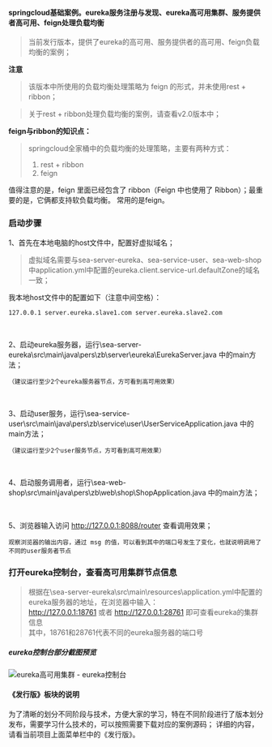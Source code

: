 #### springcloud基础案例。eureka服务注册与发现、eureka高可用集群、服务提供者高可用、feign处理负载均衡
> 当前发行版本，提供了eureka的高可用、服务提供者的高可用、feign负载均衡的案例；

 **注意** 
> 该版本中所使用的负载均衡处理策略为 feign 的形式，并未使用rest + ribbon；

> 关于rest + ribbon处理负载均衡的案例，请查看v2.0版本中；

 **feign与ribbon的知识点：** 
> springcloud全家桶中的负载均衡的处理策略，主要有两种方式：
> 1. rest + ribbon 
> 2. feign

值得注意的是，feign 里面已经包含了 ribbon（Feign 中也使用了 Ribbon）；最重要的是，它俩都支持软负载均衡。
常用的是feign。

### 启动步骤
1、首先在本地电脑的host文件中，配置好虚拟域名；
> 虚拟域名需要与sea-server-eureka、sea-service-user、sea-web-shop中application.yml中配置的eureka.client.service-url.defaultZone的域名一致；
 
我本地host文件中的配置如下（注意中间空格）：
```
127.0.0.1 server.eureka.slave1.com server.eureka.slave2.com
```
<br/>

2、启动eureka服务器，运行\sea-server-eureka\src\main\java\pers\zb\server\eureka\EurekaServer.java 中的main方法；
```
（建议运行至少2个eureka服务器节点，方可看到高可用效果）
```
<br/>

3、启动user服务，运行\sea-service-user\src\main\java\pers\zb\service\user\UserServiceApplication.java 中的main方法；
```
（建议运行至少2个user服务节点，方可看到高可用效果）
```
<br/>

4、启动服务调用者，运行\sea-web-shop\src\main\java\pers\zb\web\shop\ShopApplication.java 中的main方法；

<br/>

5、浏览器输入访问 http://127.0.0.1:8088/router 查看调用效果；
```
观察浏览器的输出内容，通过 msg 的值，可以看到其中的端口号发生了变化，也就说明调用了不同的user服务者节点
```

### 打开eureka控制台，查看高可用集群节点信息
> 根据在\sea-server-eureka\src\main\resources\application.yml中配置的eureka服务器的地址，在浏览器中输入：
<br/> http://127.0.0.1:18761 或者 http://127.0.0.1:28761 即可查看eureka的集群信息
<br/> 其中，18761和28761代表不同的eureka服务器的端口号

##### eureka控制台部分截图预览
![eureka高可用集群 - eureka控制台](https://gitee.com/uploads/images/2018/0315/215805_8e66620b_341760.jpeg "eureka高可用集群 - eureka控制台.jpg")

#### 《发行版》板块的说明
为了清晰的划分不同阶段与技术，方便大家的学习，特在不同阶段进行了版本划分发布，需要学习什么技术的，可以按照需要下载对应的案例源码；
详细的内容，请看当前项目上面菜单栏中的《发行版》。


